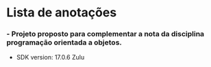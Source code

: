 # Lista de anotações
### - Projeto proposto para complementar a nota da disciplina programação orientada a objetos.
- SDK version: 17.0.6 Zulu
